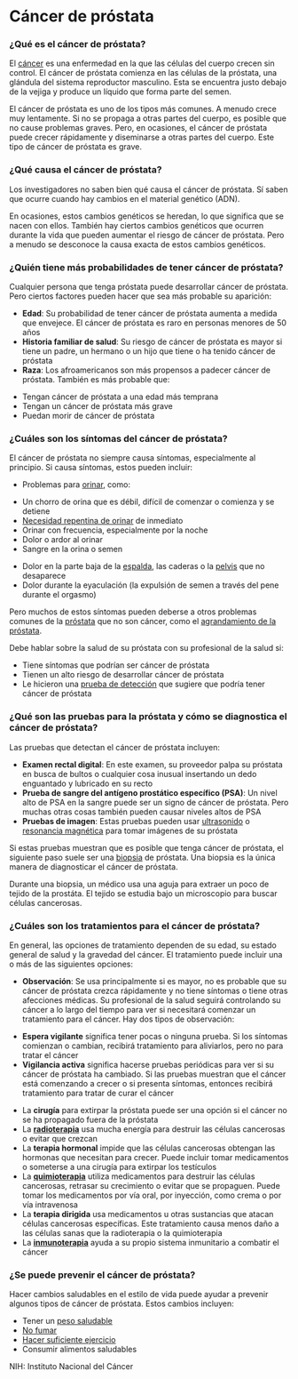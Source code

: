 Cáncer de próstata
==================


### ¿Qué es el cáncer de próstata?


El [cáncer](https://medlineplus.gov/spanish/cancer.html) es una enfermedad en la que las células del cuerpo crecen sin control. El cáncer de próstata comienza en las células de la próstata, una glándula del sistema reproductor masculino. Esta se encuentra justo debajo de la vejiga y produce un líquido que forma parte del semen.


El cáncer de próstata es uno de los tipos más comunes. A menudo crece muy lentamente. Si no se propaga a otras partes del cuerpo, es posible que no cause problemas graves. Pero, en ocasiones, el cáncer de próstata puede crecer rápidamente y diseminarse a otras partes del cuerpo. Este tipo de cáncer de próstata es grave.


### ¿Qué causa el cáncer de próstata?


Los investigadores no saben bien qué causa el cáncer de próstata. Sí saben que ocurre cuando hay cambios en el material genético (ADN).


En ocasiones, estos cambios genéticos se heredan, lo que significa que se nacen con ellos. También hay ciertos cambios genéticos que ocurren durante la vida que pueden aumentar el riesgo de cáncer de próstata. Pero a menudo se desconoce la causa exacta de estos cambios genéticos.


### ¿Quién tiene más probabilidades de tener cáncer de próstata?


Cualquier persona que tenga próstata puede desarrollar cáncer de próstata. Pero ciertos factores pueden hacer que sea más probable su aparición:


* **Edad**: Su probabilidad de tener cáncer de próstata aumenta a medida que envejece. El cáncer de próstata es raro en personas menores de 50 años
* **Historia familiar de salud**: Su riesgo de cáncer de próstata es mayor si tiene un padre, un hermano o un hijo que tiene o ha tenido cáncer de próstata
* **Raza**: Los afroamericanos son más propensos a padecer cáncer de próstata. También es más probable que:
+ Tengan cáncer de próstata a una edad más temprana
+ Tengan un cáncer de próstata más grave
+ Puedan morir de cáncer de próstata


### ¿Cuáles son los síntomas del cáncer de próstata?


El cáncer de próstata no siempre causa síntomas, especialmente al principio. Si causa síntomas, estos pueden incluir:


* Problemas para [orinar](https://medlineplus.gov/spanish/urineandurination.html), como:
+ Un chorro de orina que es débil, difícil de comenzar o comienza y se detiene
+ [Necesidad repentina de orinar](https://medlineplus.gov/spanish/urinaryincontinence.html) de inmediato
+ Orinar con frecuencia, especialmente por la noche
+ Dolor o ardor al orinar
+ Sangre en la orina o semen

* Dolor en la parte baja de la [espalda](https://medlineplus.gov/spanish/backpain.html), las caderas o la [pelvis](https://medlineplus.gov/spanish/pelvicpain.html)  que no desaparece
* Dolor durante la eyaculación (la expulsión de semen a través del pene durante el orgasmo)


Pero muchos de estos síntomas pueden deberse a otros problemas comunes de la [próstata](https://medlineplus.gov/spanish/prostatediseases.html) que no son cáncer, como el [agrandamiento de la próstata](https://medlineplus.gov/spanish/enlargedprostatebph.html).


Debe hablar sobre la salud de su próstata con su profesional de la salud si:


* Tiene síntomas que podrían ser cáncer de próstata
* Tienen un alto riesgo de desarrollar cáncer de próstata
* Le hicieron una [prueba de detección](https://medlineplus.gov/spanish/prostatecancerscreening.html) que sugiere que podría tener cáncer de próstata


### ¿Qué son las pruebas para la próstata y cómo se diagnostica el cáncer de próstata?


Las pruebas que detectan el cáncer de próstata incluyen:


* **Examen rectal digital**: En este examen, su proveedor palpa su próstata en busca de bultos o cualquier cosa inusual insertando un dedo enguantado y lubricado en su recto
* **Prueba de sangre del antígeno prostático específico (PSA)**: Un nivel alto de PSA en la sangre puede ser un signo de cáncer de próstata. Pero muchas otras cosas también pueden causar niveles altos de PSA
* **Pruebas de imagen**: Estas pruebas pueden usar [ultrasonido](https://medlineplus.gov/spanish/pruebas-de-laboratorio/ecografia/)  o [resonancia magnética](https://medlineplus.gov/spanish/mriscans.html) para tomar imágenes de su próstata


Si estas pruebas muestran que es posible que tenga cáncer de próstata, el siguiente paso suele ser una [biopsia](https://medlineplus.gov/spanish/biopsy.html) de próstata. Una biopsia es la única manera de diagnosticar el cáncer de próstata.


Durante una biopsia, un médico usa una aguja para extraer un poco de tejido de la prostáta. El tejido se estudia bajo un microscopio para buscar células cancerosas.


### ¿Cuáles son los tratamientos para el cáncer de próstata?


En general, las opciones de tratamiento dependen de su edad, su estado general de salud y la gravedad del cáncer. El tratamiento puede incluir una o más de las siguientes opciones:


* **Observación**: Se usa principalmente si es mayor, no es probable que su cáncer de próstata crezca rápidamente y no tiene síntomas o tiene otras afecciones médicas. Su profesional de la salud seguirá controlando su cáncer a lo largo del tiempo para ver si necesitará comenzar un tratamiento para el cáncer. Hay dos tipos de observación:
+ **Espera vigilante** significa tener pocas o ninguna prueba. Si los síntomas comienzan o cambian, recibirá tratamiento para aliviarlos, pero no para tratar el cáncer
+ **Vigilancia activa** significa hacerse pruebas periódicas para ver si su cáncer de próstata ha cambiado. Si las pruebas muestran que el cáncer está comenzando a crecer o si presenta síntomas, entonces recibirá tratamiento para tratar de curar el cáncer

* La **cirugía** para extirpar la próstata puede ser una opción si el cáncer no se ha propagado fuera de la próstata
* La **[radioterapia](https://medlineplus.gov/spanish/radiationtherapy.html)** usa mucha energía para destruir las células cancerosas o evitar que crezcan
* La **terapia hormonal** impide que las células cancerosas obtengan las hormonas que necesitan para crecer. Puede incluir tomar medicamentos o someterse a una cirugía para extirpar los testículos
* La **[quimioterapia](https://medlineplus.gov/spanish/cancerchemotherapy.html)** utiliza medicamentos para destruir las células cancerosas, retrasar su crecimiento o evitar que se propaguen. Puede tomar los medicamentos por vía oral, por inyección, como crema o por vía intravenosa
* La **terapia dirigida** usa medicamentos u otras sustancias que atacan células cancerosas específicas. Este tratamiento causa menos daño a las células sanas que la radioterapia o la quimioterapia
* La **[inmunoterapia](https://medlineplus.gov/spanish/cancerimmunotherapy.html)** ayuda a su propio sistema inmunitario a combatir el cáncer


### ¿Se puede prevenir el cáncer de próstata?


Hacer cambios saludables en el estilo de vida puede ayudar a prevenir algunos tipos de cáncer de próstata. Estos cambios incluyen:


* Tener un [peso saludable](https://medlineplus.gov/spanish/weightcontrol.html)
* [No fumar](https://medlineplus.gov/spanish/quittingsmoking.html)
* [Hacer suficiente ejercicio](https://medlineplus.gov/spanish/exerciseandphysicalfitness.html)
* Consumir alimentos saludables


NIH: Instituto Nacional del Cáncer 

